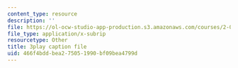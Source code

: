 ```yaml
---
content_type: resource
description: ''
file: https://ol-ocw-studio-app-production.s3.amazonaws.com/courses/2-003sc-engineering-dynamics-fall-2011/466f4bddbea275051990bf09bea4799d_OxcCPTc_bXw.srt
file_type: application/x-subrip
resourcetype: Other
title: 3play caption file
uid: 466f4bdd-bea2-7505-1990-bf09bea4799d
---
```

